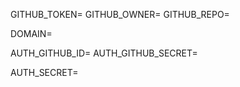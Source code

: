 
GITHUB_TOKEN=
GITHUB_OWNER=
GITHUB_REPO=

DOMAIN=

AUTH_GITHUB_ID=
AUTH_GITHUB_SECRET=

AUTH_SECRET=
